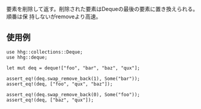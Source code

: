 要素を削除して返す。削除された要素はDequeの最後の要素に置き換えられる。順番は保
持しないがremoveより高速。

## 使用例

```
use hhg::collections::Deque;
use hhg::deque;

let mut deq = deque!["foo", "bar", "baz", "qux"];

assert_eq!(deq.swap_remove_back(1), Some("bar"));
assert_eq!(deq, ["foo", "qux", "baz"]);

assert_eq!(deq.swap_remove_back(0), Some("foo"));
assert_eq!(deq, ["baz", "qux"]);
```
